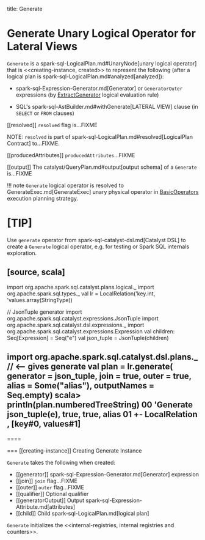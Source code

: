 title: Generate

# Generate Unary Logical Operator for Lateral Views

`Generate` is a spark-sql-LogicalPlan.md#UnaryNode[unary logical operator] that is <<creating-instance, created>> to represent the following (after a logical plan is spark-sql-LogicalPlan.md#analyzed[analyzed]):

* spark-sql-Expression-Generator.md[Generator] or `GeneratorOuter` expressions (by [ExtractGenerator](../Analyzer.md#ExtractGenerator) logical evaluation rule)

* SQL's spark-sql-AstBuilder.md#withGenerate[LATERAL VIEW] clause (in `SELECT` or `FROM` clauses)

[[resolved]]
`resolved` flag is...FIXME

NOTE: `resolved` is part of spark-sql-LogicalPlan.md#resolved[LogicalPlan Contract] to...FIXME.

[[producedAttributes]]
`producedAttributes`...FIXME

[[output]]
The catalyst/QueryPlan.md#output[output schema] of a `Generate` is...FIXME

!!! note
  `Generate` logical operator is resolved to GenerateExec.md[GenerateExec] unary physical operator in [BasicOperators](../execution-planning-strategies/BasicOperators.md#Generate) execution planning strategy.

[TIP]
====
Use `generate` operator from spark-sql-catalyst-dsl.md[Catalyst DSL] to create a `Generate` logical operator, e.g. for testing or Spark SQL internals exploration.

[source, scala]
----
import org.apache.spark.sql.catalyst.plans.logical._
import org.apache.spark.sql.types._
val lr = LocalRelation('key.int, 'values.array(StringType))

// JsonTuple generator
import org.apache.spark.sql.catalyst.expressions.JsonTuple
import org.apache.spark.sql.catalyst.dsl.expressions._
import org.apache.spark.sql.catalyst.expressions.Expression
val children: Seq[Expression] = Seq("e")
val json_tuple = JsonTuple(children)

import org.apache.spark.sql.catalyst.dsl.plans._  // <-- gives generate
val plan = lr.generate(
  generator = json_tuple,
  join = true,
  outer = true,
  alias = Some("alias"),
  outputNames = Seq.empty)
scala> println(plan.numberedTreeString)
00 'Generate json_tuple(e), true, true, alias
01 +- LocalRelation <empty>, [key#0, values#1]
----
====

=== [[creating-instance]] Creating Generate Instance

`Generate` takes the following when created:

* [[generator]] spark-sql-Expression-Generator.md[Generator] expression
* [[join]] `join` flag...FIXME
* [[outer]] `outer` flag...FIXME
* [[qualifier]] Optional qualifier
* [[generatorOutput]] Output spark-sql-Expression-Attribute.md[attributes]
* [[child]] Child spark-sql-LogicalPlan.md[logical plan]

`Generate` initializes the <<internal-registries, internal registries and counters>>.
